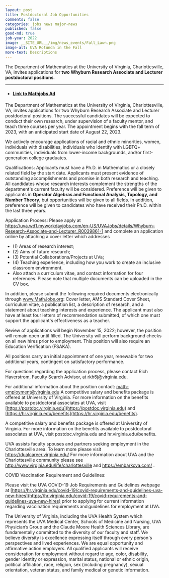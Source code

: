 ```yaml
---
layout: post
title: Postdoctoral Job Opportunities
comments: false
categories: jobs news major-news
published: false
good-md: true
job-year: 2022
image: __SITE_URL__/img/news_events/Fall_Lawn.png
image-alt: UVA Rotunda in the Fall
more-text: Descriptions
---
```


The Department of Mathematics at the University of Virginia, Charlottesville, VA, invites applications for <b>two Whyburn Research Associate and Lecturer postdoctoral positions</b>.

<!--more-->

---

- #### [Link to Mathjobs Ad](https://www.mathjobs.org/jobs/UVa/WRAL2023)

The Department of Mathematics at the University of Virginia, Charlottesville, VA, invites applications for two Whyburn Research Associate and Lecturer postdoctoral positions. The successful candidates will be expected to conduct their own research, under supervision of a faculty mentor, and teach three courses per year. The appointment begins with the fall term of 2023, with an anticipated start date of August 22, 2023.
<p/>


We actively encourage applications of racial and ethnic minorities, women, individuals with disabilities, individuals who identify with LGBTQ+ communities, individuals from lower-income backgrounds, and/or first-generation college graduates.
<p/>


Qualifications: Applicants must have a Ph.D. in Mathematics or a closely related field by the start date. Applicants must present evidence of outstanding accomplishments and promise in both research and teaching. All candidates whose research interests complement the strengths of the department's current faculty will be considered. Preference will be given to applicants in <b>Operator Algebras and Functional Analysis, Topology, and Number Theory</b>, but opportunities will be given to all fields. In addition, preference will be given to candidates who have received their Ph.D. within the last three years.
<p/>


Application Process: Please apply at 
<a href="https://uva.wd1.myworkdayjobs.com/en-US/UVAJobs/details/Whyburn-Research-Associate-and-Lecturer_R0039861-1">https://uva.wd1.myworkdayjobs.com/en-US/UVAJobs/details/Whyburn-Research-Associate-and-Lecturer_R0039861-1</a>
and complete an application online by attaching a cover letter which addresses
<ul>
<li>(1) Areas of research interest;</li>
<li>(2) Aims of future research;</li>
<li>(3) Potential Collaborations/Projects at UVa;</li>
<li>(4) Teaching experience, including how you work to create an inclusive classroom environment.</li>
<li>Also attach a curriculum vitae, and contact information for four references. 
Please note that multiple documents can be uploaded in the CV box.</li>
</ul>
<p/>


In addition, please submit the following required documents electronically through www.MathJobs.org: Cover letter, AMS Standard Cover Sheet, curriculum vitae, a publication list, a description of research, and a statement about teaching interests and experience. The applicant must also have at least four letters of recommendation submitted, of which one must support the applicant's effectiveness as a teacher.
<p/>


Review of applications will begin November 15, 2022; however, the position will remain open until filled. The University will perform background checks on all new hires prior to employment. This position will also require an Education Verification (FSAKA).
<p/>


All positions carry an initial appointment of one year, renewable for two additional years, contingent on satisfactory performance.
<p/>


For questions regarding the application process, please contact Rich Haverstrom, Faculty Search Advisor, at rkh6j@virginia.edu.
<p/>


For additional information about the position contact: math-employment@virginia.edu A competitive salary and benefits package is offered at University of Virginia. For more information on the benefits available to postdoctoral associates at UVA, visit [https://postdoc.virginia.edu](https://postdoc.virginia.edu) and [https://hr.virginia.edu/benefits](https://hr.virginia.edu/benefits).
<p/>


A competitive salary and benefits package is offered at University of Virginia. For more information on the benefits available to postdoctoral associates at UVA, visit postdoc.virginia.edu and hr.virginia.edu/benefits.
<p/>


UVA assists faculty spouses and partners seeking employment in the Charlottesville area. To learn more please visit 
<a href="https://dualcareer.virginia.edu/">https://dualcareer.virginia.edu/</a>
    For more information about UVA and the Charlottesville community please see 
<a href="http://www.virginia.edu/life/charlottesville">http://www.virginia.edu/life/charlottesville</a>
    and 
<a href="https://embarkcva.com/">https://embarkcva.com/</a>
.
<p/>


COVID Vaccination Requirement and Guidelines:

Please visit the UVA COVID-19 Job Requirements and Guidelines webpage at [https://hr.virginia.edu/covid-19/covid-requirements-and-guidelines-uva-new-hires](https://hr.virginia.edu/covid-19/covid-requirements-and-guidelines-uva-new-hires) prior to applying for current information regarding vaccination requirements and guidelines for employment at UVA.
<p/>


The University of Virginia, including the UVA Health System which represents the UVA Medical Center, Schools of Medicine and Nursing, UVA Physician’s Group and the Claude Moore Health Sciences Library, are fundamentally committed to the diversity of our faculty and staff. We believe diversity is excellence expressing itself through every person's perspectives and lived experiences. We are equal opportunity and affirmative action employers. All qualified applicants will receive consideration for employment without regard to age, color, disability, gender identity or expression, marital status, national or ethnic origin, political affiliation, race, religion, sex (including pregnancy), sexual orientation, veteran status, and family medical or genetic information.
